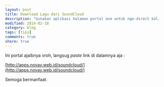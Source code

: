 ```yaml
---
layout: post
title: Download Lagu dari SoundCloud
description: "Gunakan aplikasi halaman portal ane untuk nge-direct kalian ke halaman download lagu dari soundcloud."
modified: 2014-02-18
category: blog
tags: [tips]
comments: true
share: true
---
```


Ini portal ajaibnya vroh, langsug *paste* link di dalamnya aja :

[http://apps.novay.web.id/soundcloud/](http://apps.novay.web.id/soundcloud/)

Semoga bermanfaat.